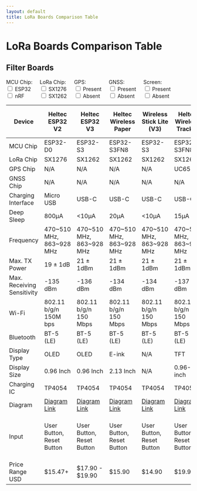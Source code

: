 ```yaml
---
layout: default
title: LoRa Boards Comparison Table
---
```


# LoRa Boards Comparison Table

## Filter Boards

<div style="display: flex; flex-wrap: wrap;">
  <div style="margin-right: 20px;">
    <label>MCU Chip:</label>
    <div>
      <input type="checkbox" id="mcuEsp32" value="ESP32" onchange="filterTable()"> ESP32<br>
      <input type="checkbox" id="mcuNrf" value="nRF" onchange="filterTable()"> nRF<br>
    </div>
  </div>
  <div style="margin-right: 20px;">
    <label>LoRa Chip:</label>
    <div>
      <input type="checkbox" id="loraSx1276" value="SX1276" onchange="filterTable()"> SX1276<br>
      <input type="checkbox" id="loraSx1262" value="SX1262" onchange="filterTable()"> SX1262<br>
    </div>
  </div>
  <div style="margin-right: 20px;">
    <label>GPS:</label>
    <div>
      <input type="checkbox" id="gpsPresent" value="Yes" onchange="filterTable()"> Present<br>
      <input type="checkbox" id="gpsAbsent" value="No" onchange="filterTable()"> Absent<br>
    </div>
  </div>
  <div style="margin-right: 20px;">
    <label>GNSS:</label>
    <div>
      <input type="checkbox" id="gnssPresent" value="Yes" onchange="filterTable()"> Present<br>
      <input type="checkbox" id="gnssAbsent" value="No" onchange="filterTable()"> Absent<br>
    </div>
  </div>
  <div>
    <label>Screen:</label>
    <div>
      <input type="checkbox" id="screenPresent" value="Yes" onchange="filterTable()"> Present<br>
      <input type="checkbox" id="screenAbsent" value="No" onchange="filterTable()"> Absent<br>
    </div>
  </div>
</div>

<div style="overflow-x: auto;">
  <table id="comparisonTable">
    <thead>
      <tr>
        <th>Device</th>
        <th>Heltec ESP32 V2</th>
        <th>Heltec ESP32 V3</th>
        <th>Heltec Wireless Paper</th>
        <th>Wireless Stick Lite (V3)</th>
        <th>Heltec Wireless Tracker</th>
        <th>Heltec Capsule Sensor V3</th>
        <th>Heltec Vision Master E213</th>
        <th>Heltec Vision Master E290</th>        
        <th>T-Deck</th>
        <th>RAK nRF52840</th>
      </tr>
    </thead>
    <tbody>
      <tr>
        <td>MCU Chip</td>
        <td data-mcu="ESP32" data-lora="SX1276" data-gps="No" data-gnss="No" data-screen="Yes">ESP32-D0</td><!--Heltec V2-->
        <td data-mcu="ESP32" data-lora="SX1262" data-gps="No" data-gnss="No" data-screen="Yes">ESP32-S3</td><!--Heltec V3-->
        <td data-mcu="ESP32" data-lora="SX1262" data-gps="No" data-gnss="No" data-screen="Yes">ESP32-S3FN8</td><!--Wireless Paper-->
        <td data-mcu="ESP32" data-lora="SX1262" data-gps="No" data-gnss="No" data-screen="No">ESP32-S3</td><!--Wireless Stick Lite-->
        <td data-mcu="ESP32" data-lora="SX1262" data-gps="Yes" data-gnss="No" data-screen="Yes">ESP32-S3FN8</td><!--Wireless Tracker-->
        <td data-mcu="ESP32" data-lora="SX1262" data-gps="No" data-gnss="Yes" data-screen="No">ESP32-S3FN8</td><!--Capsule Sensor V3-->
        <td data-mcu="ESP32" data-lora="SX1262" data-gps="No" data-gnss="No" data-screen="Yes">ESP32-S3R8</td><!--Vision Master E213-->
        <td data-mcu="ESP32" data-lora="SX1262" data-gps="No" data-gnss="No" data-screen="Yes">ESP32-S3R8</td><!--Vision Master E290--> 
        <td data-mcu="ESP32" data-lora="SX1262" data-gps="No" data-gnss="No" data-screen="Yes">ESP32-S3</td><!--T-Deck-->
        <td data-mcu="nRF" data-lora="SX1262" data-gps="No" data-gnss="No" data-screen="No">RAK4631</td><!--RAKRAK19007-->
      </tr>
      <tr>
        <td>LoRa Chip</td>
        <td>SX1276</td><!--Heltec V2-->
        <td>SX1262</td><!--Heltec V3-->
        <td>SX1262</td><!--Wireless Paper-->
        <td>SX1262</td><!--Wireless Stick Lite-->
        <td>SX1262</td><!--Wireless Tracker-->
        <td>SX1262</td><!--Capsule Sensor V3-->
        <td>SX1262</td><!--Vision Master E213-->
        <td>SX1262</td><!--Vision Master E290-->         
        <td>SX1262</td><!--T-Deck-->
        <td>SX1262</td><!--RAKRAK19007-->
      </tr>
      <tr>
        <td>GPS Chip</td>
        <td>N/A</td><!--Heltec V2-->
        <td>N/A</td><!--Heltec V3-->
        <td>N/A</td><!--Wireless Paper-->
        <td>N/A</td><!--Wireless Stick Lite-->
        <td>UC6580</td><!--Wireless Tracker-->
        <td>N/A</td><!--Capsule Sensor V3-->
        <td>N/A</td><!--Vision Master E213-->
        <td>N/A</td><!--Vision Master E290-->         
        <td>N/A</td><!--T-Deck-->
        <td>N/A</td><!--RAKRAK19007-->
      </tr>
      <tr>
        <td>GNSS Chip</td>
        <td>N/A</td><!--Heltec V2-->
        <td>N/A</td><!--Heltec V3-->
        <td>N/A</td><!--Wireless Paper-->
        <td>N/A</td><!--Wireless Stick Lite-->
        <td>N/A</td><!--Wireless Tracker-->
        <td>L76k</td><!--Capsule Sensor V3-->
        <td>N/A</td><!--Vision Master E213-->
        <td>N/A</td><!--Vision Master E290-->         
        <td>N/A</td><!--T-Deck-->
        <td>N/A</td><!--RAKRAK19007-->
      </tr>
      <tr>
        <td>Charging Interface</td>
        <td>Micro USB</td><!--Heltec V2-->
        <td>USB-C</td><!--Heltec V3-->
        <td>USB-C</td><!--Wireless Paper-->
        <td>USB-C</td><!--Wireless Stick Lite-->
        <td>USB-C</td><!--Wireless Tracker-->
        <td>Wireless Boot</td><!--Capsule Sensor V3-->
        <td>USB-C</td><!--Vision Master E213-->
        <td>USB-C</td><!--Vision Master E290-->         
        <td>USB-C</td><!--T-Deck-->
        <td>USB-C</td><!--RAKRAK19007-->
      </tr>
      <tr>
        <td>Deep Sleep</td>
        <td>800μA</td><!--Heltec V2-->
        <td>&lt;10μA</td><!--Heltec V3-->
        <td>20μA</td><!--Wireless Paper-->
        <td>&lt;10μA</td><!--Wireless Stick Lite-->
        <td>15μA</td><!--Wireless Tracker-->
        <td>25μA</td><!--Capsule Sensor V3-->
        <td>18μA</td><!--Vision Master E213-->
        <td>20μA</td><!--Vision Master E290-->         
        <td>N/A</td><!--T-Deck-->
        <td>2μA</td><!--RAKRAK19007-->
      </tr>
      <tr>
        <td>Frequency</td>
        <td>470~510 MHz, 863~928 MHz</td><!--Heltec V2-->
        <td>470~510 MHz, 863~928 MHz</td><!--Heltec V3-->
        <td>470~510 MHz, 863~928 MHz</td><!--Wireless Paper-->
        <td>470~510 MHz, 863~928 MHz</td><!--Wireless Stick Lite-->
        <td>470~510 MHz, 863~928 MHz</td><!--Wireless Tracker-->
        <td>470~510 MHz, 863~928 MHz</td><!--Capsule Sensor V3-->
        <td>470~510 MHz, 863~928 MHz</td><!--Vision Master E213-->
        <td>470~510 MHz, 863~928 MHz</td><!--Vision Master E290-->         
        <td>470~510 MHz, 863~928 MHz</td><!--T-Deck-->
        <td>470~510 MHz, 863~928 MHz</td><!--RAKRAK19007-->
      </tr>
      <tr>
        <td>Max. TX Power</td>
        <td>19 ± 1dB</td><!--Heltec V2-->
        <td>21 ± 1dBm</td><!--Heltec V3-->
        <td>21 ± 1dBm</td><!--Wireless Paper-->
        <td>21 ± 1dBm</td><!--Wireless Stick Lite-->
        <td>21 ± 1dBm</td><!--Wireless Tracker-->
        <td>21 ± 1dBm</td><!--Capsule Sensor V3-->
        <td>21 ± 1dBm</td><!--Vision Master E213-->
        <td>21 ± 1dBm</td><!--Vision Master E290-->         
        <td>22 ± 1dBm</td><!--T-Deck-->
        <td>22 ± 1dBm</td><!--RAKRAK19007-->
      </tr>
      <tr>
        <td>Max. Receiving Sensitivity</td>
        <td>-135 dBm</td><!--Heltec V2-->
        <td>-136 dBm</td><!--Heltec V3-->
        <td>-134 dBm</td><!--Wireless Paper-->
        <td>-134 dBm</td><!--Wireless Stick Lite-->
        <td>-137 dBm</td><!--Wireless Tracker-->
        <td>-135 dBm</td><!--Capsule Sensor V3-->
        <td>-136 dBm</td><!--Vision Master E213-->
        <td>-136 dBm</td><!--Vision Master E290-->         
        <td>?</td><!--T-Deck-->
        <td>?</td><!--RAKRAK19007-->
      </tr>
      <tr>
        <td>Wi-Fi</td>
        <td>802.11 b/g/n 150M bps</td><!--Heltec V2-->
        <td>802.11 b/g/n 150 Mbps</td><!--Heltec V3-->
        <td>802.11 b/g/n 150 Mbps</td><!--Wireless Paper-->
        <td>802.11 b/g/n 150 Mbps</td><!--Wireless Stick Lite-->
        <td>802.11 b/g/n 150 Mbps</td><!--Wireless Tracker-->
        <td>802.11 b/g/n 150 Mbps</td><!--Capsule Sensor V3-->
        <td>802.11 b/g/n 150 Mbps</td><!--Vision Master E213-->
        <td>802.11 b/g/n 150 Mbps</td><!--Vision Master E290-->         
        <td>802.11 b/g/n 150 Mbps</td><!--T-Deck-->
        <td>N/A</td><!--RAKRAK19007-->
      </tr>
      <tr>
        <td>Bluetooth</td>
        <td>BT-5 (LE)</td><!--Heltec V2-->
        <td>BT-5 (LE)</td><!--Heltec V3-->
        <td>BT-5 (LE)</td><!--Wireless Paper-->
        <td>BT-5 (LE)</td><!--Wireless Stick Lite-->
        <td>BT-5 (LE)</td><!--Wireless Tracker-->
        <td>BT-5 (LE)</td><!--Capsule Sensor V3-->
        <td>BT-5 (LE)</td><!--Vision Master E213-->
        <td>BT-5 (LE)</td><!--Vision Master E290-->         
        <td>BT-5 (LE)</td><!--T-Deck-->
        <td>BT-5 (LE)</td><!--RAKRAK19007-->
      </tr>
      <tr>
        <td>Display Type</td>
        <td>OLED</td><!--Heltec V2-->
        <td>OLED</td><!--Heltec V3-->
        <td>E-ink</td><!--Wireless Paper-->
        <td>N/A</td><!--Wireless Stick Lite-->
        <td>TFT</td><!--Wireless Tracker-->
        <td>N/A</td><!--Capsule Sensor V3-->
        <td>E-ink</td><!--Vision Master E213-->
        <td>E-ink</td><!--Vision Master E290-->         
        <td>LCD</td><!--T-Deck-->
        <td>N/A</td><!--RAKRAK19007-->
      </tr>
      <tr>
        <td>Display Size</td>
        <td>0.96 Inch</td><!--Heltec V2-->
        <td>0.96 Inch</td><!--Heltec V3-->
        <td>2.13 Inch</td><!--Wireless Paper-->
        <td>N/A</td><!--Wireless Stick Lite-->
        <td>0.96-inch</td><!--Wireless Tracker-->
        <td>N/A</td><!--Capsule Sensor V3-->
        <td>2.13 Inch</td><!--Vision Master E213-->
        <td>2.9 Inch</td><!--Vision Master E290-->         
        <td>2.8 Inch</td><!--T-Deck-->
        <td>N/A</td><!--RAKRAK19007-->
      </tr>
      <tr>
        <td>Charging IC</td>
        <td>TP4054</td><!--Heltec V2-->
        <td>TP4054</td><!--Heltec V3-->
        <td>TP4054</td><!--Wireless Paper-->
        <td>TP4054</td><!--Wireless Stick Lite-->
        <td>TP4054</td><!--Wireless Tracker-->
        <td>TP4054</td><!--Capsule Sensor V3-->
        <td>TP4054</td><!--Vision Master E213-->
        <td>TP4054</td><!--Vision Master E290-->         
        <td>TP4054</td><!--T-Deck-->
        <td>-</td><!--RAKRAK19007-->
      </tr>
      <tr>
        <td>Diagram</td>
        <td><a href="https://resource.heltec.cn/download/WiFi_LoRa_32/V2.1/WIFI_LoRa_32_V2.1(868-915).PDF">Diagram Link</a></td><!--Heltec V2-->
        <td><a href="https://resource.heltec.cn/download/WiFi_LoRa_32_V3/HTIT-WB32LA(F)_V3.1_Schematic_Diagram.pdf">Diagram Link</a></td><!--Heltec V3-->
        <td><a href="https://resource.heltec.cn/download/Wireless_Paper/Wireless_Paper_V0.4_Schematic_Diagram.pdf">Diagram Link</a></td><!--Wireless Paper-->
        <td><a href="https://resource.heltec.cn/download/Wireless_Stick_Lite_V3/HTIT-WSL_V3_Schematic_Diagram.pdf">Diagram Link</a></td><!--Wireless Stick Lite-->
        <td><a href="https://resource.heltec.cn/download/Wireless_Tracker/Wireless_Tacker1.1/HTIT-Tracker_V0.5.pdf">Diagram Link</a></td><!--Wireless Tracker-->
        <td><a href="https://resource.heltec.cn/download/Heltec%20Capsule%20Sensor%20V3/Capsule_Main_Esp32_Schematic_Diagram.pdf">Diagram Link</a></td><!--Capsule Sensor V3-->
        <td><a href="https://resource.heltec.cn/download/HT-VME213/HT-VME213%20Schematic%20Diagram.pdf">Diagram Link</a></td><!--Vision Master E213-->
        <td><a href="https://resource.heltec.cn/download/HT-VME290/HT-VME290%20Schematic_Diagram.pdf">Diagram Link</a></td><!--Vision Master E290-->         
        <td><a href="https://github.com/Xinyuan-LilyGO/T-Deck/blob/master/schematic/schematic.pdf">Diagram Link</a></td><!--T-Deck-->
        <td><a href="https://docs.rakwireless.com/Product-Categories/WisBlock/RAK4631/Datasheet/#hardware">Diagram Link</a></td><!--RAKRAK19007-->
      </tr>
      <tr>
        <td>Input</td>
        <td>User Button, Reset Button</td><!--Heltec V2-->
        <td>User Button, Reset Button</td><!--Heltec V3-->
        <td>User Button, Reset Button</td><!--Wireless Paper-->
        <td>User Button, Reset Button</td><!--Wireless Stick Lite-->
        <td>User Button, Reset Button</td><!--Wireless Tracker-->
        <td>User Button, Reset Button</td><!--Capsule Sensor V3-->
        <td>User Button, Reset Button, 3rd Button</td><!--Vision Master E213-->
        <td>User Button, Reset Button, 3rd Button</td><!--Vision Master E290-->         
        <td>Touch Screen, Keyboard, trackball, Reset Button</td><!--T-Deck-->
        <td>Reset Button</td><!--RAKRAK19007-->
      </tr>
      <tr>
        <td>Price Range USD</td>
        <td>$15.47+</td><!--Heltec V2-->
        <td>$17.90 - $19.90</td><!--Heltec V3-->
        <td>$15.90</td><!--Wireless Paper-->
        <td>$14.90</td><!--Wireless Stick Lite-->
        <td>$19.90</td><!--Wireless Tracker-->
        <td>$25.99</td><!--Capsule Sensor V3-->
        <td>$19.90</td><!--Vision Master E213-->
        <td>$20.90</td><!--Vision Master E290-->         
        <td>$52.66</td><!--T-Deck-->
        <td>$36.97</td><!--RAKRAK19007-->
      </tr>
    </tbody>
  </table>
</div>

<script>
  function getCheckedValues(name) {
    var checkboxes = document.querySelectorAll('input[type="checkbox"][id^="' + name + '"]');
    var checkedValues = [];
    checkboxes.forEach(function(checkbox) {
      if (checkbox.checked) {
        checkedValues.push(checkbox.value);
      }
    });
    return checkedValues;
  }

  function filterTable() {
    var mcuChip = getCheckedValues('mcu');
    var loraChip = getCheckedValues('lora');
    var gps = getCheckedValues('gps');
    var screen = getCheckedValues('screen');
    var table = document.getElementById('comparisonTable');
    var rows = table.getElementsByTagName('tr');
    var columnsToShow = new Array(rows[0].cells.length).fill(false);

    // Determine columns to show
    for (var i = 1; i < rows.length; i++) {
      var cells = rows[i].getElementsByTagName('td');

      for (var j = 1; j < cells.length; j++) {
        var cellMcu = cells[j].getAttribute('data-mcu');
        var cellLora = cells[j].getAttribute('data-lora');
        var cellGps = cells[j].getAttribute('data-gps');
        var cellScreen = cells[j].getAttribute('data-screen');

        if ((mcuChip.length && mcuChip.includes(cellMcu)) || 
            (loraChip.length && loraChip.includes(cellLora)) || 
            (gps.length && gps.includes(cellGps)) || 
            (screen.length && screen.includes(cellScreen))) {
          columnsToShow[j] = true;
        }
      }
    }

    // Show or hide columns based on filter
    for (var i = 0; i < rows.length; i++) {
      var cells = rows[i].getElementsByTagName('th');
      for (var j = 1; j < cells.length; j++) {
        cells[j].style.display = columnsToShow[j] ? "" : "none";
      }

      cells = rows[i].getElementsByTagName('td');
      for (var j = 1; j < cells.length; j++) {
        cells[j].style.display = columnsToShow[j] ? "" : "none";
      }
    }
  }
</script>
